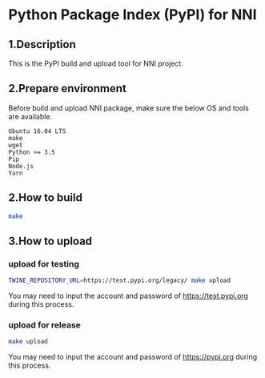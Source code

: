 Python Package Index (PyPI) for NNI
===

## 1.Description
This is the PyPI build and upload tool for NNI project.

## 2.Prepare environment
Before build and upload NNI package, make sure the below OS and tools are available.
```
Ubuntu 16.04 LTS
make
wget
Python >= 3.5
Pip
Node.js
Yarn
```

## 2.How to build
```bash
make
```

## 3.How to upload

### upload for testing
```bash
TWINE_REPOSITORY_URL=https://test.pypi.org/legacy/ make upload
```
You may need to input the account and password of https://test.pypi.org during this process.

### upload for release
```bash
make upload
```
You may need to input the account and password of https://pypi.org during this process.
